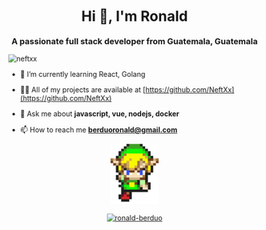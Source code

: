 <h1 align="center">Hi 👋, I'm Ronald</h1>
<h3 align="center">A passionate full stack developer from Guatemala, Guatemala</h3>
<p align="left"> <img src="https://komarev.com/ghpvc/?username=neftxx" alt="neftxx" /> </p>

- 🌱 I’m currently learning React, Golang

- 👨‍💻 All of my projects are available at [https://github.com/NeftXx](https://github.com/NeftXx)

- 💬 Ask me about **javascript, vue, nodejs, docker**

- 📫 How to reach me **berduoronald@gmail.com**

<p align="center"> <img src="./link.gif" alt="link" height="120" width="96"  /> </p>

<p align="center">
<a href="https://linkedin.com/in/ronald-berduo" target="blank"><img align="center" src="https://cdn.jsdelivr.net/npm/simple-icons@3.0.1/icons/linkedin.svg" alt="ronald-berduo" height="20" width="20" /></a>
</p>
